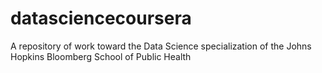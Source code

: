 datasciencecoursera
===================

A repository of work toward the Data Science specialization of the Johns Hopkins Bloomberg School of Public Health
